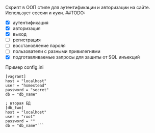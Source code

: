 Скрипт в ООП стиле для аутентификации и авторизации на сайте. Использует сессии и куки.
##TODO:
- [x] аутентификация
- [x] авторизация
- [x] выход
- [ ] регистрация
- [ ] восстановление пароля
- [ ] пользователи с разными привилегиями 
- [x] подготавливаемые запросы для защиты от SQL инъекций

Пример config.ini
```; первая БД
[vagrant]
host = "localhost"
user = "homestead"
password = "secret"
db = "db_name"

; вторая БД
[db_two]
host = "localhost"
user = "root"
password = ""
db = "db_name"```